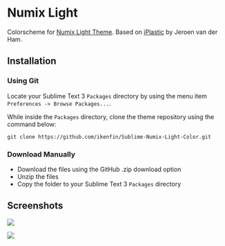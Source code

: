 # Numix Light
Colorscheme for [Numix Light Theme](https://github.com/ikenfin/Sublime-Numix-light-theme).
Based on [iPlastic](http://colorsublime.com/theme/iPlastic) by Jeroen van der Ham.

## Installation

### Using Git

Locate your Sublime Text 3 `Packages` directory by using the menu item `Preferences -> Browse Packages...`.

While inside the `Packages` directory, clone the theme repository using the command below:

    git clone https://github.com/ikenfin/Sublime-Numix-Light-Color.git

### Download Manually

* Download the files using the GitHub .zip download option
* Unzip the files
* Copy the folder to your Sublime Text 3 `Packages` directory


## Screenshots

![](https://dl.dropboxusercontent.com/u/76506086/github/numix%20light/screenshots/color_scheme/js.png)

![](https://dl.dropboxusercontent.com/u/76506086/github/numix%20light/screenshots/color_scheme/php.png)
